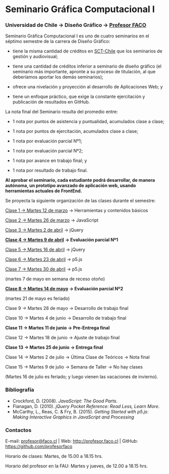 # Seminario Gráfica Computacional I

### Universidad de Chile → Diseño Gráfico → [Profesor FACO](http://profesor.faco.cl/)

Seminario Gráfica Computacional I es uno de cuatro seminarios en el séptimo semestre de la carrera de Diseño Gráfico: 

- tiene la misma cantidad de créditos en [SCT-Chile](https://sct-chile.consejoderectores.cl/que_es_sct_chile.php) que los seminarios de gestión y audiovisual;

- tiene una cantidad de créditos inferior a seminario de diseño gráfico (el seminario más importante, apronte a su proceso de titulación, al que deberíamos aportar los demás seminarios);

- ofrece una nivelación y proyección al desarrollo de Aplicaciones Web; y

- tiene un enfoque práctico, que exige la constante ejercitación y publicación de resultados en GitHub.

La nota final del Seminario resulta del promedio entre:  

- 1 nota por puntos de asistencia y puntualidad, acumulados clase a clase;

- 1 nota por puntos de ejercitación, acumulados clase a clase;

- 1 nota por evaluación parcial Nº1;

- 1 nota por evaluación parcial Nº2;

- 1 nota por avance en trabajo final; y

- 1 nota por resultado de trabajo final.

**Al aprobar el seminario, cada estudiante podrá desarrollar, de manera autónoma, un prototipo avanzado de aplicación web, usando herramientas actuales de FrontEnd.** 

Se proyecta la siguiente organización de las clases durante el semestre:

[Clase 1 → Martes 12 de marzo](https://github.com/profesorfaco/DGP502-2019/tree/gh-pages/clase-01) → Herramientas y contenidos básicos

[Clase 2 → Martes 26 de marzo](https://github.com/profesorfaco/DGP502-2019/tree/gh-pages/clase-02) → JavaScript

[Clase 3 → Martes 2 de abril](https://github.com/profesorfaco/DGP502-2019/tree/gh-pages/clase-03) → jQuery

**[Clase 4 → Martes 9 de abril](https://github.com/profesorfaco/DGP502-2019/tree/gh-pages/clase-04) → Evaluación parcial Nº1**

[Clase 5 → Martes 16 de abril](https://github.com/profesorfaco/DGP502-2019/tree/gh-pages/clase-05) → jQuery

[Clase 6 → Martes 23 de abril](https://github.com/profesorfaco/DGP502-2019/tree/gh-pages/clase-06) → p5.js

[Clase 7 → Martes 30 de abril](https://github.com/profesorfaco/DGP502-2019/tree/gh-pages/clase-07) → p5.js

(martes 7 de mayo en semana de receso otoño)

**[Clase 8 → Martes 14 de mayo](https://github.com/profesorfaco/DGP502-2019/tree/gh-pages/clase-08) → Evaluación parcial Nº2**

(martes 21 de mayo es feriado)

Clase 9 → Martes 28 de mayo → Desarrollo de trabajo final

Clase 10 → Martes 4 de junio → Desarrollo de trabajo final

**Clase 11 → Martes 11 de junio → Pre-Entrega final**

Clase 12 → Martes 18 de junio → Ajuste de trabajo final 

**Clase 13 → Martes 25 de junio → Entrega final**

Clase 14 → Martes 2 de julio → Última Clase de Teóricos → Nota final

Clase 15 → Martes 9 de julio → Semana de Taller → No hay clases

(Martes 16 de julio es feriado; y luego vienen las vacaciones de invierno).

### Bibliografía

- Crockford, D. (2008). *JavaScript: The Good Parts*.
- Flanagan, D. (2010). *jQuery Pocket Reference: Read Less, Learn More*.
- McCarthy, L., Reas, C. & Fry, B. (2015). *Getting Started with p5.js: Making Interactive Graphics in JavaScript and Processing*

### Contactos

E-mail: profesor@faco.cl | Web: http://profesor.faco.cl | GitHub: https://github.com/profesorfaco

Horario de clases: Martes, de 15.00 a 18.15 hrs.

Horario del profesor en la FAU: Martes y jueves, de 12.00 a 18.15 hrs.
